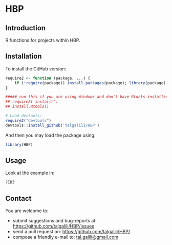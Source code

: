 # HBP

## Introduction

R functions for projects within HBP.


## Installation

To install the GitHub version:

```R
require2 <- function (package, ...) {
	if (!require(package)) install.packages(package); library(package)
}

##### run this if you are using Windows and don't have Rtools installed
## require2('installr')
## install.Rtools() 

# Load devtools:
require2("devtools")
devtools::install_github('talgalili/HBP')
```

And then you may load the package using:
```R
library(HBP)
```

## Usage

Look at the example in:

```R
?ID3
```

## Contact

You are welcome to:

* submit suggestions and bug-reports at: <https://github.com/talgalili/HBP/issues>
* send a pull request on: <https://github.com/talgalili/HBP/>
* compose a friendly e-mail to: <tal.galili@gmail.com>


